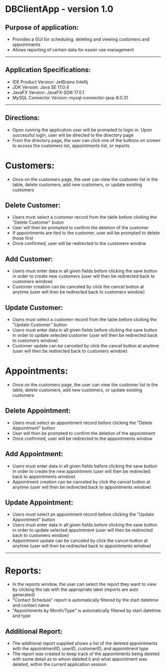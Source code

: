# DBClientApp - version 1.0

## Purpose of application:
- Provides a GUI for scheduling, deleting and viewing customers and appointments
- Allows reporting of certain data for easier use management

--------------------------------------------------------------------------------------------------------------------

## Application Specifications:

- IDE Product Version: JetBrains Intellij
- JDK Version: Java SE 17.0.4
- JavaFX Version: JavaFX-SDK-17.0.1
- MySQL Connector Version: mysql-connector-java-8.0.31

--------------------------------------------------------------------------------------------------------------------

## Directions:

- Opon running the application user will be prompted to login in. Upon successful login, user will be directed to 
	the directory page
- From the directory page, the user can click one of the buttons on screen to access the customers list, 
	appointments list, or reports




# Customers:
- Once on the customers page, the user can view the customer list in the table, delete customers, add new customers,
	or update existing customers

## Delete Customer: 
- Users must select a customer record from the table before clicking the "Delete Customer" buton
- User will then be prompted to confirm the deletion of the customer
- If appointments are tied to the customer, user will be prompted to delete those first
- Once confirmed, user will be redirected to the customers window


## Add Customer:
- Users must enter data in all given fields before clicking the save button in order to create new customers
	(user will then be redirected back to customers window)
- Customer creation can be canceled by click the cancel button at anytime (user will then be redirected back to 
	customers window)

## Update Customer:
- Users must select a customer record from the table before clicking the "Update Customer" button
- Users must enter data in all given fields before clicking the save button in order to update selected customer
	(user will then be redirected back to customers window)
- Customer update can be canceled by click the cancel button at anytime (user will then be redirected back to 
	customers window)




# Appointments:
- Once on the customers page, the user can view the customer list in the table, delete customers, add new customers,
	or update existing customers

## Delete Appointment:
- Users must select an appointment record before clicking the "Delete Appointment" button
- User will then be prompted to confirm the deletion of the appointment
- Once confirmed, user will be redirected to the appointments window

## Add Appointment:
- Users must enter data in all given fields before clicking the save button in order to create the new appointment
	(user will then be redirected back to appointments window)
- Appointment creation can be canceled by click the cancel button at anytime (user will then be redirected back to 
	appointments window)

## Update Appointment:
- Users must select an appointment record before clicking the "Update Appointment" button
- Users must enter data in all given fields before clicking the save button in order to update selected appointment
	(user will then be redirected back to customers window)
- Appointment update can be canceled by click the cancel button at anytime (user will then be redirected back to 
	appointments window)



--------------------------------------------------------------------------------------------------------------------
# Reports:
- In the reports window, the user can select the report they want to view by clicking the tab with the appropriate
	label (reports are auto generated)
- "Contact Schedule" report is automatically filtered by the start datetime and contact name
- "Appointments by Month/Type" is automatically filtered by start datetime and type

## Additional Report: 

- The additional report supplied shows a list of the deleted appointments with the appointmentID, userID, 
	customerID, and appointment type
- The report was created to keep track of the appointments being deleted with some detail as to whom deleted it 
	and what appointment was deleted, within the current application session
